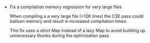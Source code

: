 * Fix a compilation memory regression for very large files

  When compiling a a very large file (>12K lines)
  the CSE pass could balloon memory and result in increased
  compilation times.

  This fix uses a strict Map instead of a lazy Map to avoid
  building up unnecessary thunks during the optimization pass.

